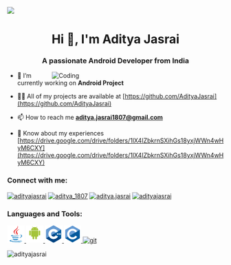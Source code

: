 ![](https://evidyut.in/loginsignup/assets/images/and4.gif)
<h1 align="center">Hi 👋, I'm Aditya Jasrai</h1>
<h3 align="center">A passionate Android Developer from India</h3>
<img align="right" alt="Coding" width="400" src="https://indoanalytica.com/static/images/web-development-4.gif">


- 🔭 I’m currently working on **Android Project**

- 👨‍💻 All of my projects are available at [https://github.com/AdityaJasrai](https://github.com/AdityaJasrai)

- 📫 How to reach me **aditya.jasrai1807@gmail.com**

- 📄 Know about my experiences [https://drive.google.com/drive/folders/1lX4IZbkrnSXihGs18yxjWWn4wHyM6CXY](https://drive.google.com/drive/folders/1lX4IZbkrnSXihGs18yxjWWn4wHyM6CXY)

<h3 align="left">Connect with me:</h3>
<p align="left">
<a href="https://linkedin.com/in/adityajasrai" target="blank"><img align="center" src="https://raw.githubusercontent.com/rahuldkjain/github-profile-readme-generator/master/src/images/icons/Social/linked-in-alt.svg" alt="adityajasrai" height="30" width="40" /></a>
<a href="https://www.hackerrank.com/aditya_1807" target="blank"><img align="center" src="https://raw.githubusercontent.com/rahuldkjain/github-profile-readme-generator/master/src/images/icons/Social/hackerrank.svg" alt="aditya_1807" height="30" width="40" /></a>
<a href="https://instagram.com/aditya.jasrai" target="blank"><img align="center" src="https://raw.githubusercontent.com/rahuldkjain/github-profile-readme-generator/master/src/images/icons/Social/instagram.svg" alt="aditya.jasrai" height="30" width="40" /></a>
<a href="https://fb.com/adityajasrai" target="blank"><img align="center" src="https://raw.githubusercontent.com/rahuldkjain/github-profile-readme-generator/master/src/images/icons/Social/facebook.svg" alt="adityajasrai" height="30" width="40" /></a>
</p>

<h3 align="left">Languages and Tools:</h3>
<p align="left"> 
  <a href="https://www.java.com" target="_blank" rel="noreferrer"> <img src="https://raw.githubusercontent.com/devicons/devicon/master/icons/java/java-original.svg" alt="java" width="40" height="40"/> </a>
  <a href="https://developer.android.com" target="_blank" rel="noreferrer"> <img src="https://raw.githubusercontent.com/devicons/devicon/master/icons/android/android-original-wordmark.svg" alt="android" width="40" height="40"/> </a>  
  <a href="https://www.w3schools.com/cpp/" target="_blank" rel="noreferrer"> <img src="https://raw.githubusercontent.com/devicons/devicon/master/icons/cplusplus/cplusplus-original.svg" alt="cplusplus" width="40" height="40"/> </a>
  <a href="https://www.cprogramming.com/" target="_blank" rel="noreferrer"> <img src="https://raw.githubusercontent.com/devicons/devicon/master/icons/c/c-original.svg" alt="c" width="40" height="40"/> </a> 
  <a href="https://git-scm.com/" target="_blank" rel="noreferrer"> <img src="https://www.vectorlogo.zone/logos/git-scm/git-scm-icon.svg" alt="git" width="40" height="40"/> </a>  
</p>

<p><img align="center" src="https://github-readme-stats.vercel.app/api/top-langs?username=adityajasrai&show_icons=true&locale=en&layout=compact" alt="adityajasrai" /></p>
